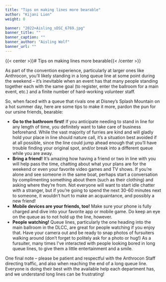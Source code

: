 ```yaml
---
title: "Tips on making lines more bearable"
author: "Kijani Lion"
weight: 0

banner: "2022+Aisling_sDSC_6769.jpg"
banner_title: ""
banner_caption: ""
banner_author: "Aisling Wolf"
banner_url: ""
---
```


{{< center >}}# Tips on making lines more bearable{{< /center >}}

As part of the convention experience, particularly at larger ones like Anthrocon, you’ll likely standing in a long queue line at some point during the weekend – it’s inevitable when an event has that many people standing together each with the same goal (to register, enter the ballroom for a main event, etc.) and a finite number of hard-working volunteer staff.

So, when faced with a queue that rivals one at Disney’s Splash Mountain on a hot summer day, here are some tips to make it more, pardon the pun for our ursine friends, bearable:

- **Go to the bathroom first!** If you anticipate needing to stand in line for any length of time, you definitely want to take care of business beforehand. While the vast majority of furries are kind and will gladly hold your place in line should nature call, it’s a situation best avoided if at all possible, since the line could jump ahead enough that you’ll have trouble finding your original spot, and/or break into a different queue while you are away.
- **Bring a friend!** It’s amazing how having a friend or two in line with you will help pass the time, chatting about what your plans are for the weekend or even your favorite video games and TV shows. If you’re alone and see someone in the same boat, perhaps start a conversation by complimenting something about them (such as their clothing) and asking where they’re from. Not everyone will want to start idle chatter with a stranger, but if you’re going to spend the next 30-60 minutes next to someone, it wouldn’t hurt to make an acquaintance, and possibly a new friend!
- **Mobile devices are your friends, too!** Make sure your phone is fully charged and dive into your favorite app or mobile game. Do keep an eye on the queue as to not hold up the line, however.
- **People watching!** Queue lines, particularly the one heading into the main ballroom in the DLCC, are great for people watching if you enjoy that. Have your camera out and be ready to snap photos of fursuiters walking around (don’t forget to politely ask for a photo or hug!) As a fursuiter, many times I’ve interacted with people looking bored in long queue lines, to give them a little entertainment and a smile.

One final note – please be patient and respectful with the Anthrocon Staff directing traffic, and also when reaching the end of a long queue line. Everyone is doing their best with the available help each department has, and we understand long lines can be frustrating!
